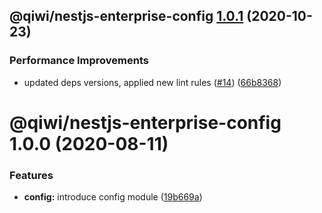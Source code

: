 ## @qiwi/nestjs-enterprise-config [1.0.1](https://github.com/qiwi/nestjs-enterprise/compare/@qiwi/nestjs-enterprise-config@1.0.0...@qiwi/nestjs-enterprise-config@1.0.1) (2020-10-23)


### Performance Improvements

* updated deps versions, applied new lint rules ([#14](https://github.com/qiwi/nestjs-enterprise/issues/14)) ([66b8368](https://github.com/qiwi/nestjs-enterprise/commit/66b83683a8da0949ff5507037e8d8955b852c151))

# @qiwi/nestjs-enterprise-config 1.0.0 (2020-08-11)


### Features

* **config:** introduce config module ([19b669a](https://github.com/qiwi/nestjs-enterprise/commit/19b669ad73b2e9d6c83c3afc74327335948dae54))
